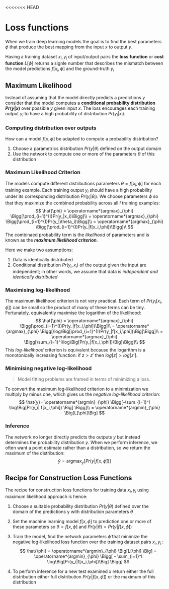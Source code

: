 <<<<<<< HEAD
# Loss functions

When we train deep learning models the goal is to find the best parameters $\phi$  that produce the best mapping from the input $x$ to output $y$.

Having a training dataset ${x_i, y_i}$ of input/output pairs the **loss function** or **cost function** $L[\phi]$ returns a signle number that describes the mismatch between the model predictions $f[x_i,\phi]$ and the ground-truth $y_i$

## Maximum Likelihood

Instead of assuming that the model directly predicts a predictions $y$ consider that the model computes a **conditional probability distribution $Pr(y|x)$** over possible $y$ given input $x$. The loss encourages each training output $y_i$ to have a high probability of distribution $Pr(y_i|x_i)$.

### Computing distribution over outputs 

How can a model $f[x,\phi]$ be adapted to compute a probability distribution? 

1. Choose a parametrics distribution $Pr(y|\theta)$ defined on the output domain 
2. Use the network to compute one or more of the parameters $\theta$ of this distribution

### Maximum Likelihood Criterion

The models compute different distributions parameters $\theta = f[x_i, \phi]$ for each training example. 
Each training output $y_i$ should have a high probability under its corresponding distribution $Pr(y_i|\theta_i)$. We choose parameters $\phi$ so that they maximize the combined probability across all $I$ training examples:
$$
\hat{\phi} = \operatorname*{argmax}_{\phi} \Bigg[\prod_{i=1}^{I}Pr(y_|x_i)\Bigg]\\
= \operatorname*{argmax}_{\phi} \Bigg[\prod_{i=1}^{I}Pr(y_|\theta_i)\Bigg]\\
= \operatorname*{argmax}_{\phi} \Bigg[\prod_{i=1}^{I}Pr(y_|f[x_i,\phi])\Bigg]\\
$$
The combinaed probability term is the *likelihood* of parameters and is known as the ***maximum likelihood criterion***.

Here we make two assumptions:

1. Data is identically distributed
2. Conditional distribution $Pr(y_i,x_i)$ of the output given the input are independent; in other words, we assume that data is *independent and identically distributed* 

### Maximising log-likelihood

The maximum likelihood criterion is not very practical. Each term of $Pr(y_i[x_i,\phi])$ can be small so the product of many of these terms can be tiny. Fortunately, equivalently maximise the logarithm of the likelihood:
$$
\hat{\phi} = \operatorname*{argmax}_{\phi} \Bigg[\prod_{i=1}^{I}Pr(y_|f[x_i,\phi])\Bigg]\\
= \operatorname*{argmax}_{\phi}  \Bigg[\log\Big[\prod_{i=1}^{I}Pr(y_|f[x_i,\phi])\Big]\Bigg]\\
= \operatorname*{argmax}_{\phi}  \Bigg[\sum_{i=1}^I\log\Big[Pr(y_|f[x_i,\phi])\Big]\Bigg]\\
$$
This *log-likelihood* criterion is equivalent because the logarithm is a monotonically increasing function: if $z>z'$  then $log[z]>log[z']$​.

### Minimising negative log-likelihood 

> Model fitting problems are framed in terms of minimizing a loss.

 To convert the maximum log-likelihood criterion to a minimization we multiply by minus one, which gives us the *negative log-likelihood criterion:*
$$
\hat{y}= \operatorname*{argmin}_{\phi} \Bigg[-\sum_{i=1}^I \log\Big[Pr(y_i| f[x_i,\phi]) \Big]  \Bigg]\\
= \operatorname*{argmin}_{\phi} \Big[L[\phi]\Big]
$$


### Inference 

The network no longer directly predicts the outputs $y$ but instead determines the probability distribution $y$. When we perform inference, we often want a point estimate rather than a distribution, so we return the maximum of the distribution:
$$
\hat{y} = \operatorname*{argmax}_{y} \Big[Pr(y|f[x, \hat{\phi}])\Big]
$$

## Recipe for Construction Loss Functions

The recipe for construction loss functions for training data ${x_i, y_i}$ using maximum likelihood approach is hence:

1. Choose a suitable probability distribution $Pr(y| \theta)$ defined over the domain of the predictions y with distribution parameters $\theta$ 

2. Set the machine learning model $f[x,\phi ]$ to prediction one or more of these parameters so $\theta = f[x,\phi]$ and $Pr(y|\theta)= Pr(y|f[x,\phi])$

3. Train the model, find the network parameters $\hat{\phi}$ that minimize the negative log-likelihood loss function over the training dataset pairs ${x_i, y_i}$ :  
   $$
   \hat{\phi} = \operatorname*{argmin}_{\phi} \Big[L[\phi] \Big] = \operatorname*{argmin}_{\phi} \Bigg[ - \sum_{i=1}^I \log\Big[Pr(y_i|f[x_i,\phi])\Big] \Bigg]
   $$

4. To perform inference for a new test examined $x$ return either the full distribution either full distribution $Pr(y|f[x, \hat{\phi}])$ or the maximum of this distribution

